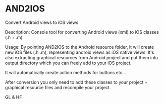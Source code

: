 AND2IOS
=======

Convert Android views to iOS views

Description:
Console tool for converting Android views (xml) to iOS classes (.h + .m)

Usage:
By pointing AND2IOS to the Android resource folder, it will create new iOS files (.h .m), representing android views as iOS native views.
It's also extracting graphical resources from Android project and put them into output directory which you can freely add to your iOS project.

It will automatically create action methods for buttons etc...

After conversion you only need to add these classes to your project + graphical resource files and recompile your project.

GL & HF